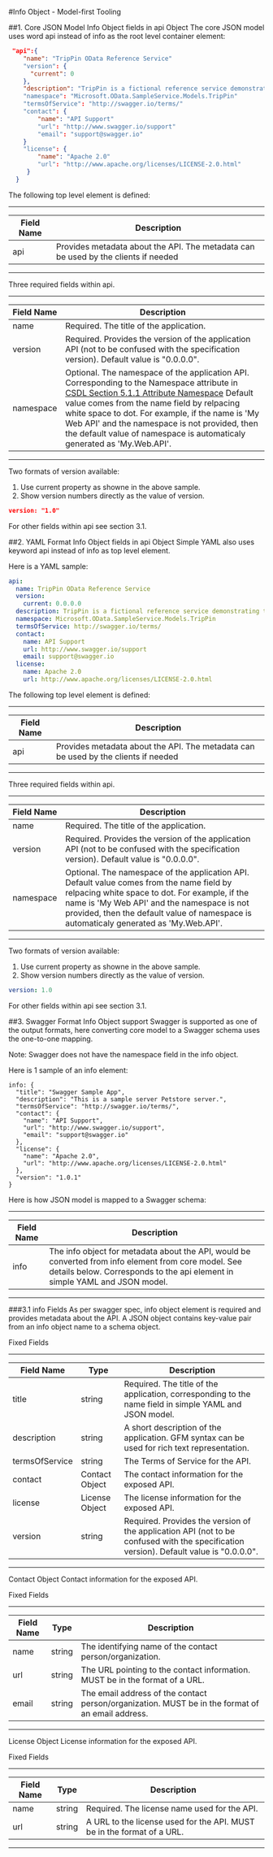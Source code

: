 #Info Object - Model-first Tooling

##1.	Core JSON Model Info Object fields in api Object
The core JSON model uses word api instead of info as the root level container element:

```JSON
 "api":{
    "name": "TripPin OData Reference Service"
    "version": {
      "current": 0
    },
    "description": "TripPin is a fictional reference service demonstrating the capabilities of OData v4."
    "namespace": "Microsoft.OData.SampleService.Models.TripPin"
    "termsOfService": "http://swagger.io/terms/"
    "contact": {
        "name": "API Support"
        "url": "http://www.swagger.io/support"
        "email": "support@swagger.io"
    }
    "license": {
        "name": "Apache 2.0"
        "url": "http://www.apache.org/licenses/LICENSE-2.0.html"
     }
  }
```

The following top level element is defined:

----------------------------
Field Name|	Description
-----------|----------------
api	| Provides metadata about the API. The metadata can be used by the clients if needed
------------------------------------------------------------

Three required fields within api.

----------------------------
Field Name|	Description
-----------|----------------
name	| Required. The title of the application.
version	| Required. Provides the version of the application API (not to be confused with the specification version). Default value is "0.0.0.0".
namespace | Optional. The namespace of the application API. Corresponding to the Namespace attribute in [CSDL Section 5.1.1 Attribute Namespace](http://docs.oasis-open.org/odata/odata/v4.0/errata02/os/complete/part3-csdl/odata-v4.0-errata02-os-part3-csdl-complete.html#_Toc406397948) Default value comes from the name field by relpacing white space to dot. For example, if the name is 'My Web API' and the namespace is not provided, then the default value of namespace is automaticaly generated as 'My.Web.API'.
------------------------------------------------------------

Two formats of version available:

1. Use current property as showne in the above sample.
2. Show version numbers directly as the value of version.

```JSON
version: "1.0"
```

For other fields within api see section 3.1.

##2.	YAML Format Info Object fields in api Object
Simple YAML also uses keyword api instead of info as top level element.

Here is a YAML sample:

```YAML
api:
  name: TripPin OData Reference Service
  version:
    current: 0.0.0.0
  description: TripPin is a fictional reference service demonstrating the capabilities of OData v4.
  namespace: Microsoft.OData.SampleService.Models.TripPin
  termsOfService: http://swagger.io/terms/
  contact:
    name: API Support
    url: http://www.swagger.io/support
    email: support@swagger.io
  license:
    name: Apache 2.0
    url: http://www.apache.org/licenses/LICENSE-2.0.html
```

The following top level element is defined:

----------------------------
Field Name|	Description|
-----------|----------------
api	| Provides metadata about the API. The metadata can be used by the clients if needed
------------------------------------------------------------

Three required fields within api.

----------------------------
Field Name|	Description
-----------|----------------
name	| Required. The title of the application.
version	| Required. Provides the version of the application API (not to be confused with the specification version). Default value is "0.0.0.0".
namespace | Optional. The namespace of the application API. Default value comes from the name field by relpacing white space to dot. For example, if the name is 'My Web API' and the namespace is not provided, then the default value of namespace is automaticaly generated as 'My.Web.API'.
------------------------------------------------------------

Two formats of version available:

1. Use current property as showne in the above sample.
2. Show version numbers directly as the value of version.

```YAML
version: 1.0
```

For other fields within api see section 3.1.

##3.	Swagger Format Info Object support
Swagger is supported as one of the output formats, here converting core model to a Swagger schema uses the one-to-one mapping. 

Note: Swagger does not have the namespace field in the info object.

Here is 1 sample of an info element:

```SWAGGER
info: {
  "title": "Swagger Sample App",
  "description": "This is a sample server Petstore server.",
  "termsOfService": "http://swagger.io/terms/",
  "contact": {
    "name": "API Support",
    "url": "http://www.swagger.io/support",
    "email": "support@swagger.io"
  },
  "license": {
    "name": "Apache 2.0",
    "url": "http://www.apache.org/licenses/LICENSE-2.0.html"
  },
  "version": "1.0.1"
}
```

Here is how JSON model is mapped to a Swagger schema:

----------------------------
Field Name|	Description|
-----------|----------------
info	| The info object for metadata about the API, would be converted from info element from core model. See details below. Corresponds to the api element in simple YAML and JSON model.
------------------------------------------------------------

###3.1	info Fields
As per swagger spec, info object element is required and provides metadata about the API. A JSON object contains key-value pair from an info object name to a schema object.

Fixed Fields

----------------------------
Field Name|	Type |Description
-----------|-----|-----------
title	|string|	Required. The title of the application, corresponding to the name field in simple YAML and JSON model.
description	|string|	A short description of the application. GFM syntax can be used for rich text representation.
termsOfService	|string|	The Terms of Service for the API.
contact	|Contact Object| The contact information for the exposed API.
license	|License Object| The license information for the exposed API.
version	|string|	Required. Provides the version of the application API (not to be confused with the specification version). Default value is "0.0.0.0".
----------------------------------------------------------------------------------------------------------------------------------------

Contact Object
Contact information for the exposed API.

Fixed Fields

----------------------------
Field Name|	Type |Description
-----------|-----|-----------
name	|string|	The identifying name of the contact person/organization.
url	|string|	The URL pointing to the contact information. MUST be in the format of a URL.
email	|string|	The email address of the contact person/organization. MUST be in the format of an email address.
--------------------------------------------------------------------------------------------------

License Object
License information for the exposed API.

Fixed Fields

----------------------------
Field Name|	Type |Description
-----------|-----|-----------
name	|string|	Required. The license name used for the API.
url	|string|	A URL to the license used for the API. MUST be in the format of a URL.
-------------------------------------------------------------------------------------
